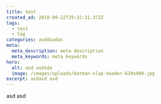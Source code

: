 ```yaml
---
title: test
created_ad: 2018-09-22T19:32:31.372Z
tags:
  - test
  - tag
categories: asddsadas
meta:
  meta_description: meta description
  meta_keywords: meta keywords
hero:
  alt: asd asdsda
  image: /images/uploads/batman-slap-header-620x400.jpg
excerpt: asdasd asd
---
```

asd asd
